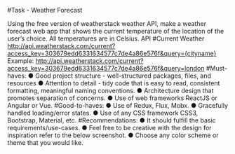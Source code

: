 #Task - Weather Forecast

Using the free version of weatherstack weather API, make a weather forecast web app that shows the current
temperature of the location of the user’s choice. All temperatures are in Celsius.
API
#Current Weather
http://api.weatherstack.com/current?access_key=303679edd6331634577c7de4a86e576f&query={cityname}
Example: http://api.weatherstack.com/current?access_key=303679edd6331634577c7de4a86e576f&query=london
#Must-haves:
● Good project structure - well-structured packages, files, and resources
● Attention to detail - tidy code that is easy to read, consistent formatting, meaningful naming conventions.
● Architecture design that promotes separation of concerns.
● Use of web frameworks ReactJS or Angular or Vue.
#Good-to-haves:
● Use of Redux, Flux, Mobx.
● Gracefully handled loading/error states.
● Use of any CSS framework CSS3, Bootstrap, Material, etc.
#Recommendations:
● It should fulfill the basic requirements/use-cases.
● Feel free to be creative with the design for inspiration refer to the below screenshot.
● Choose any color scheme or theme that you would like.
